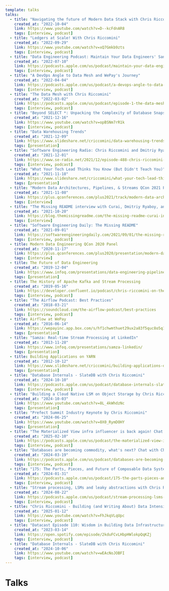 ```yaml
---
template: talks
talks:
  - title: "Navigating the future of Modern Data Stack with Chris Riccomini"
    created_at: "2022-10-04"
    link: https://www.youtube.com/watch?v=D--kcFdnAR8
    tags: [interview, podcast]
  - title: "Ledgers at Scale! With Chris Riccomini"
    created_at: "2022-09-29"
    link: https://www.youtube.com/watch?v=xQ7Gmkb9zts
    tags: [interview, podcast]
  - title: "Data Engineering Podcast: Maintain Your Data Engineers' Sanity By Embracing Automation"
    created_at: "2022-07-10"
    link: https://podcasts.apple.com/us/podcast/maintain-your-data-engineers-sanity-by-embracing-automation/id1193040557?i=1000569454511
    tags: [interview, podcast]
  - title: "A DevOps Angle to Data Mesh and WePay's Journey"
    created_at: "2022-04-04"
    link: https://podcasts.apple.com/us/podcast/a-devops-angle-to-data-mesh-and-wepays/id1601585312?i=1000556136565
    tags: [interview, podcast]
  - title: "The Data Mesh with Chris Riccomini"
    created_at: "2022-03-02"
    link: https://podcasts.apple.com/us/podcast/episode-1-the-data-mesh-with-chris-riccomini/id1612532253?i=1000552753665
    tags: [interview, podcast]
  - title: "Beyond SELECT *: Unpacking the Complexity of Database Snapshots"
    created_at: "2021-12-16"
    link: https://www.youtube.com/watch?v=opBSNm7rR1k
    tags: [interview, podcast]
  - title: "Data Warehousing Trends"
    created_at: "2021-12-09"
    link: https://www.slideshare.net/criccomini/data-warehousing-trends
    tags: [presentation]
  - title: "Software Engineering Radio: Chris Riccomini and Dmitriy Ryaboy on The Missing README"
    created_at: "2021-12-01"
    link: https://www.se-radio.net/2021/12/episode-488-chris-riccomini-and-dmitriy-ryaboy-on-the-missing-readme/
    tags: [interview, podcast]
  - title: "What Your Tech Lead Thinks You Know (But Didn't Teach You)"
    created_at: "2021-11-18"
    link: https://www.slideshare.net/criccomini/what-your-tech-lead-thinks-you-know-but-didnt-teach-you
    tags: [presentation]
  - title: "Modern Data Architectures, Pipelines, & Streams QCon 2021 Panel"
    created_at: "2021-11-08"
    link: https://plus.qconferences.com/plus2021/track/modern-data-architectures-pipelines-streams
    tags: [interview]
  - title: "The Missing README interview with Curai, Dmitriy Ryaboy, and Chris Riccomini"
    created_at: "2021-10-20"
    link: https://blog.themissingreadme.com/the-missing-readme-curai-interviews-dmitriy-ryaboy-and-chris-riccomini-7b46a3d927c8
    tags: [interview]
  - title: "Software Engineering Daily: The Missing README"
    created_at: "2021-09-01"
    link: https://softwareengineeringdaily.com/2021/09/01/the-missing-readme-with-chris-riccomini-and-dmitriy-ryaboy/
    tags: [interview, podcast]
  - title: Modern Data Engineering QCon 2020 Panel
    created_at: "2020-11-17"
    link: https://plus.qconferences.com/plus2020/presentation/modern-data-engineering-panel
    tags: [interview]
  - title: The Future of Data Engineering
    created_at: "2019-12-04"
    link: https://www.infoq.com/presentations/data-engineering-pipelines-warehouses/
    tags: [presentation]
  - title: The History of Apache Kafka and Stream Processing
    created_at: "2019-05-16"
    link: https://developer.confluent.io/podcast/chris-riccomini-on-the-history-of-apache-kafka-and-stream-processing
    tags: [interview, podcast]
  - title: "The Airflow Podcast: Best Practices"
    created_at: "2018-03-21"
    link: https://soundcloud.com/the-airflow-podcast/best-practices
    tags: [interview, podcast]
  - title: Airflow at WePay
    created_at: "2016-06-14"
    link: https://wepayinc.app.box.com/s/hf1chwmthuet29ux2a83f5quc8o5q18k
    tags: [presentation]
  - title: "Samza: Real-time Stream Processing at LinkedIn"
    created_at: "2013-11-28"
    link: https://www.infoq.com/presentations/samza-linkedin/
    tags: [presentation]
  - title: Building Applications on YARN
    created_at: "2012-10-12"
    link: https://www.slideshare.net/criccomini/building-applications-on-yarn
    tags: [presentation]
  - title: "Database Internals - SlateDB with Chris Riccomini"
    created_at: "2024-10-10"
    link: https://podcasts.apple.com/us/podcast/database-internals-slatedb-with-chris-riccomini/id1619407689?i=1000672653654
    tags: [interview, podcast]
  - title: "Building a Cloud Native LSM on Object Storage by Chris Riccomini & Rohan Desai"
    created_at: "2024-10-03"
    link: https://www.youtube.com/watch?v=8L_4kWhdzNc
    tags: [presentation]
  - title: "Prefect Summit Industry Keynote by Chris Riccomini"
    created_at: "2024-06-25"
    link: https://www.youtube.com/watch?v=8X0_RymDOHY
    tags: [presentation]
  - title: "The Materialized View infra influencer is back again! Chat with Chris Riccomini"
    created_at: "2025-02-10"
    link: https://podcasts.apple.com/us/podcast/the-materialized-view-infra-influencer-is-back-again/id1689151910?i=1000690879072
    tags: [interview, podcast]
  - title: "Databases are becoming commodity, what's next? Chat with Chris from Materialized View"
    created_at: "2024-03-19"
    link: https://podcasts.apple.com/us/podcast/databases-are-becoming-commodity-whats-next-chat-with/id1689151910?i=1000649753945
    tags: [interview, podcast]
  - title: "175: The Parts, Pieces, and Future of Composable Data Systems, Featuring Wes McKinney, Pedro Pedreira, Chris Riccomini, and Ryan Blue"
    created_at: "2024-01-31"
    link: https://podcasts.apple.com/us/podcast/175-the-parts-pieces-and-future-of-composable/id1526164119?i=1000643641179
    tags: [interview, podcast]
  - title: "Stream processing, LSMs and leaky abstractions with Chris Riccomini"
    created_at: "2024-08-22"
    link: https://podcasts.apple.com/us/podcast/stream-processing-lsms-and-leaky-abstractions-with/id1763670562?i=1000666321439
    tags: [interview, podcast]
  - title: "Chris Riccomini - Building (and Writing About) Data Intensive Applications"
    created_at: "2025-01-12"
    link: https://www.youtube.com/watch?v=FhJkqVLqUpc
    tags: [interview, podcast]
  - title: "Datacast Episode 110: Wisdom in Building Data Infrastructure, Lessons from Open-Source Development, The Missing README, and The Future of Data Engineering with Chris Riccomini"
    created_at: "2023-03-14"
    link: https://open.spotify.com/episode/2kduFCvLHbpHWlokpQqKZj
    tags: [interview, podcast]
  - title: "Database Internals - SlateDB with Chris Riccomini"
    created_at: "2024-10-06"
    link: https://www.youtube.com/watch?v=wEAcNoJOBFI
    tags: [interview, podcast]
---
```


# Talks